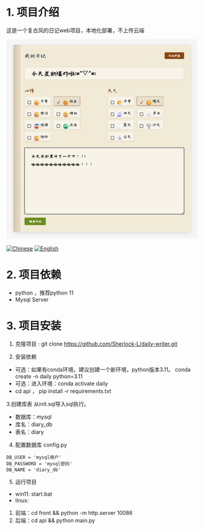 # 1. 项目介绍
这是一个复古风的日记web项目，本地化部署，不上传云端

![项目效果图](demo.png)

[![Chinese](https://img.shields.io/badge/中文-README-green.svg)](README.md) [![English](https://img.shields.io/badge/English-README-blue.svg)](README_EN.md)

# 2. 项目依赖
- python ，推荐python 11
- Mysql Server

# 3. 项目安装
1. 克隆项目 : git clone https://github.com/Sherlock-L/daily-writer.git

2. 安装依赖  
- 可选：如果有conda环境，建议创建一个新环境，python版本3.11。 conda create -n daily python=3.11
- 可选：进入环境：conda activate daily
- cd api  ，  pip install -r requirements.txt

3.创建库表
从init.sql导入sql执行。
- 数据库：mysql
- 库名：diary_db
- 表名：diary



4. 配置数据库  config.py
```
DB_USER = 'mysql用户'
DB_PASSWORD = 'mysql密码'
DB_NAME = 'diary_db'
```
5. 运行项目
- win11: start.bat
- linux:  
 1. 前端：cd   front && python -m http.server 10086  
 2. 后端：cd   api && python main.py



